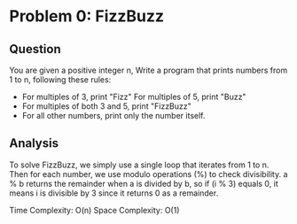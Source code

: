 # Problem 0: FizzBuzz

## Question

You are given a positive integer n,
Write a program that prints numbers from 1 to n, following these rules:
- For multiples of 3, print "Fizz" For multiples of 5, print "Buzz"
- For multiples of both 3 and 5, print "FizzBuzz"
- For all other numbers, print only the number itself.

## Analysis

To solve FizzBuzz, we simply use a single loop that iterates from 1 to n.
Then for each number, we use modulo operations (%) to check divisibility.
 a % b returns the remainder when a is divided by b, so if (i % 3) equals 0,
 it means i is divisible by 3 since it returns 0 as a remainder.

Time Complexity: O(n)
Space Complexity: O(1)
